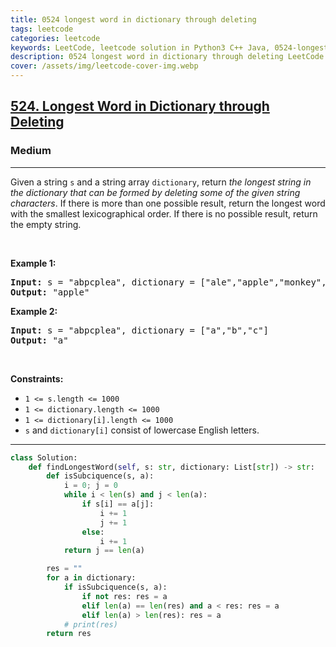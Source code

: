 ```yaml
---
title: 0524 longest word in dictionary through deleting
tags: leetcode
categories: leetcode
keywords: LeetCode, leetcode solution in Python3 C++ Java, 0524-longest-word-in-dictionary-through-deleting solution
description: 0524 longest word in dictionary through deleting LeetCode Solution Explained
cover: /assets/img/leetcode-cover-img.webp
---
```



<h2><a href="https://leetcode.com/problems/longest-word-in-dictionary-through-deleting/">524. Longest Word in Dictionary through Deleting</a></h2><h3>Medium</h3><hr><div><p>Given a string <code>s</code> and a string array <code>dictionary</code>, return <em>the longest string in the dictionary that can be formed by deleting some of the given string characters</em>. If there is more than one possible result, return the longest word with the smallest lexicographical order. If there is no possible result, return the empty string.</p>

<p>&nbsp;</p>
<p><strong class="example">Example 1:</strong></p>

<pre><strong>Input:</strong> s = "abpcplea", dictionary = ["ale","apple","monkey","plea"]
<strong>Output:</strong> "apple"
</pre>

<p><strong class="example">Example 2:</strong></p>

<pre><strong>Input:</strong> s = "abpcplea", dictionary = ["a","b","c"]
<strong>Output:</strong> "a"
</pre>

<p>&nbsp;</p>
<p><strong>Constraints:</strong></p>

<ul>
	<li><code>1 &lt;= s.length &lt;= 1000</code></li>
	<li><code>1 &lt;= dictionary.length &lt;= 1000</code></li>
	<li><code>1 &lt;= dictionary[i].length &lt;= 1000</code></li>
	<li><code>s</code> and <code>dictionary[i]</code> consist of lowercase English letters.</li>
</ul>
</div>

---




```python
class Solution:
    def findLongestWord(self, s: str, dictionary: List[str]) -> str:
        def isSubciquence(s, a):
            i = 0; j = 0
            while i < len(s) and j < len(a):
                if s[i] == a[j]:
                    i += 1
                    j += 1
                else:
                    i += 1
            return j == len(a)

        res = ""
        for a in dictionary:
            if isSubciquence(s, a):
                if not res: res = a
                elif len(a) == len(res) and a < res: res = a
                elif len(a) > len(res): res = a
            # print(res)
        return res
                    
```
